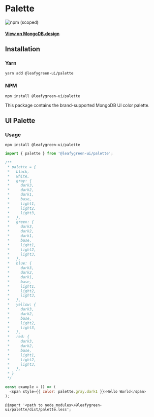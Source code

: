 # Palette

![npm (scoped)](https://img.shields.io/npm/v/@leafygreen-ui/palette.svg)

#### [View on MongoDB.design](https://www.mongodb.design/component/palette/example/)

## Installation

### Yarn

```shell
yarn add @leafygreen-ui/palette
```

### NPM

```shell
npm install @leafygreen-ui/palette
```

This package contains the brand-supported MongoDB UI color palette.

## UI Palette

### Usage

```shell
npm install @leafygreen-ui/palette
```

```js
import { palette } from '@leafygreen-ui/palette';

/**
 * palette = {
 * 	 black,
 *   white,
 *   gray: {
 *     dark3,
 *     dark2,
 *     dark1,
 *     base,
 *     light1,
 *     light2,
 *     light3,
 *   },
 *   green: {
 *     dark3,
 *     dark2,
 *     dark1,
 *     base,
 *     light1,
 *     light2,
 *     light3,
 *   },
 *   blue: {
 *     dark3,
 *     dark2,
 *     dark1,
 *     base,
 *     light1,
 *     light2,
 *     light3,
 *   },
 *   yellow: {
 *     dark3,
 *     dark2,
 *     base,
 *     light2,
 *     light3,
 *   },
 *   red: {
 *     dark3,
 *     dark2,
 *     base,
 *     light1,
 *     light2,
 *     light3,
 *   },
 * }
 */

const example = () => (
  <span style={{ color: palette.gray.dark1 }}>Hello World</span>
);
```

```less
@import '<path to node_modules>/@leafygreen-ui/palette/dist/palette.less';
```
